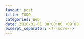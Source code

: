 ```yaml
---
layout: post
title: TODO
categories: Web
date: 2010-01-01 00:00:00 +08:00
excerpt_separator: <!--more-->
---
```


<!--more-->
